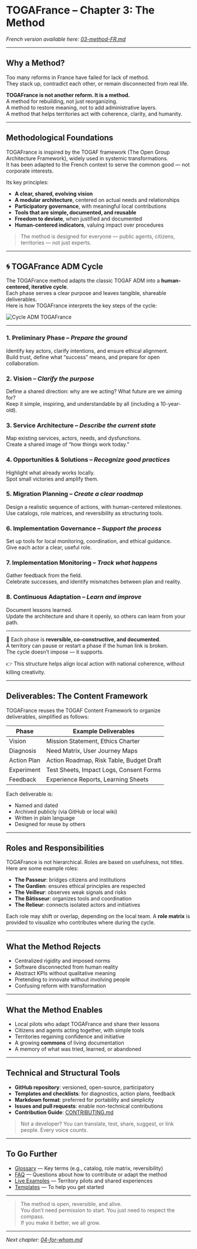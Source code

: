 # TOGAFrance – Chapter 3: The Method

_French version available here: [03-method-FR.md](./03-method-FR.md)_

---

## Why a Method?

Too many reforms in France have failed for lack of method.  
They stack up, contradict each other, or remain disconnected from real life.

**TOGAFrance is not another reform. It is a method.**  
A method for rebuilding, not just reorganizing.  
A method to restore meaning, not to add administrative layers.  
A method that helps territories act with coherence, clarity, and humanity.

---

## Methodological Foundations

TOGAFrance is inspired by the TOGAF framework (The Open Group Architecture Framework), widely used in systemic transformations.  
It has been adapted to the French context to serve the common good — not corporate interests.

Its key principles:

- **A clear, shared, evolving vision**
- **A modular architecture**, centered on actual needs and relationships
- **Participatory governance**, with meaningful local contributions
- **Tools that are simple, documented, and reusable**
- **Freedom to deviate**, when justified and documented
- **Human-centered indicators**, valuing impact over procedures

> The method is designed for everyone — public agents, citizens, territories — not just experts.

---

## 🌀 TOGAFrance ADM Cycle

The TOGAFrance method adapts the classic TOGAF ADM into a **human-centered, iterative cycle**.  
Each phase serves a clear purpose and leaves tangible, shareable deliverables.  
Here is how TOGAFrance interprets the key steps of the cycle:

![Cycle ADM TOGAFrance](../medias/images/ADM_TOGAFrance.png)

---

### 1. Preliminary Phase – *Prepare the ground*  
Identify key actors, clarify intentions, and ensure ethical alignment.  
Build trust, define what “success” means, and prepare for open collaboration.

### 2. Vision – *Clarify the purpose*  
Define a shared direction: why are we acting? What future are we aiming for?  
Keep it simple, inspiring, and understandable by all (including a 10-year-old).

### 3. Service Architecture – *Describe the current state*  
Map existing services, actors, needs, and dysfunctions.  
Create a shared image of “how things work today.”

### 4. Opportunities & Solutions – *Recognize good practices*  
Highlight what already works locally.  
Spot small victories and amplify them.

### 5. Migration Planning – *Create a clear roadmap*  
Design a realistic sequence of actions, with human-centered milestones.  
Use catalogs, role matrices, and reversibility as structuring tools.

### 6. Implementation Governance – *Support the process*  
Set up tools for local monitoring, coordination, and ethical guidance.  
Give each actor a clear, useful role.

### 7. Implementation Monitoring – *Track what happens*  
Gather feedback from the field.  
Celebrate successes, and identify mismatches between plan and reality.

### 8. Continuous Adaptation – *Learn and improve*  
Document lessons learned.  
Update the architecture and share it openly, so others can learn from your path.

---

📝 Each phase is **reversible, co-constructive, and documented**.  
A territory can pause or restart a phase if the human link is broken.  
The cycle doesn’t impose — it supports.  

👉 This structure helps align local action with national coherence, without killing creativity.

---

## Deliverables: The Content Framework

TOGAFrance reuses the TOGAF Content Framework to organize deliverables, simplified as follows:

| Phase         | Example Deliverables                          |
|---------------|-----------------------------------------------|
| Vision        | Mission Statement, Ethics Charter             |
| Diagnosis     | Need Matrix, User Journey Maps                |
| Action Plan   | Action Roadmap, Risk Table, Budget Draft      |
| Experiment    | Test Sheets, Impact Logs, Consent Forms       |
| Feedback      | Experience Reports, Learning Sheets           |

Each deliverable is:

- Named and dated
- Archived publicly (via GitHub or local wiki)
- Written in plain language
- Designed for reuse by others

---

## Roles and Responsibilities

TOGAFrance is not hierarchical. Roles are based on usefulness, not titles.  
Here are some example roles:

- **The Passeur**: bridges citizens and institutions  
- **The Gardien**: ensures ethical principles are respected  
- **The Veilleur**: observes weak signals and risks  
- **The Bâtisseur**: organizes tools and coordination  
- **The Relieur**: connects isolated actors and initiatives  

Each role may shift or overlap, depending on the local team. A **role matrix** is provided to visualize who contributes where during the cycle.

---

## What the Method Rejects

- Centralized rigidity and imposed norms  
- Software disconnected from human reality  
- Abstract KPIs without qualitative meaning  
- Pretending to innovate without involving people  
- Confusing reform with transformation

---

## What the Method Enables

- Local pilots who adapt TOGAFrance and share their lessons  
- Citizens and agents acting together, with simple tools  
- Territories regaining confidence and initiative  
- A growing **commons** of living documentation  
- A memory of what was tried, learned, or abandoned

---

## Technical and Structural Tools

- **GitHub repository**: versioned, open-source, participatory  
- **Templates and checklists**: for diagnostics, action plans, feedback  
- **Markdown format**: preferred for portability and simplicity  
- **Issues and pull requests**: enable non-technical contributions  
- **Contribution Guide**: [CONTRIBUTING.md](../CONTRIBUTING.md)

> Not a developer? You can translate, test, share, suggest, or link people. Every voice counts.

---

## To Go Further

- [Glossary](./08-glossary.md) — Key terms (e.g., catalog, role matrix, reversibility)
- [FAQ](./09-faq.md) — Questions about how to contribute or adapt the method
- [Live Examples](../examples/) — Territory pilots and shared experiences
- [Templates](../tools/templates/) — To help you get started

---

> The method is open, reversible, and alive.  
> You don’t need permission to start. You just need to respect the compass.  
> If you make it better, we all grow.

---

*Next chapter: [04-for-whom.md](./04-for-whom.md)*
